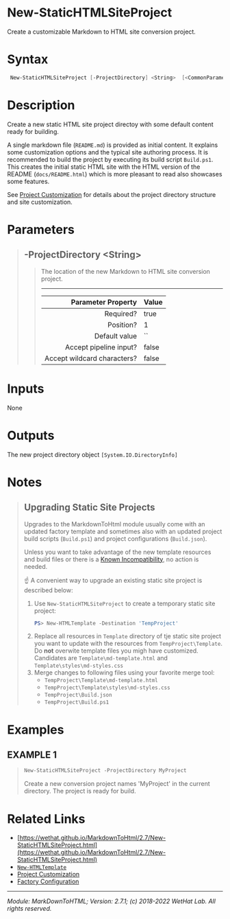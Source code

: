 ﻿# New-StaticHTMLSiteProject

Create a customizable Markdown to HTML site conversion project.

# Syntax
```PowerShell
 New-StaticHTMLSiteProject [-ProjectDirectory] <String>  [<CommonParameters>] 
```


# Description


Create a new static HTML site project directoy with some default content
ready for building.

A single markdown file (`README.md`) is provided as initial content. It explains
some customization options and the typical site authoring process.
It is recommended to build the project by executing its build script
`Build.ps1`. This creates the initial static HTML site with the HTML version of
the README (`docs/README.html`) which is more pleasant to read also showcases
some features.

See [Project Customization](about_MarkdownToHTML.md#static-site-project-customization)
for details about the project directory structure and site customization.





# Parameters

<blockquote>



## -ProjectDirectory \<String\>

<blockquote>

The location of the new Markdown to HTML site conversion project.

---

Parameter Property         | Value
--------------------------:|:----------
Required?                  | true
Position?                  | 1
Default value              | ``
Accept pipeline input?     | false
Accept wildcard characters?| false

</blockquote>


</blockquote>


# Inputs
None


# Outputs
The new project directory object `[System.IO.DirectoryInfo]`

# Notes

<blockquote>

## Upgrading Static Site Projects

Upgrades to the MarkdownToHtml module usually come with an updated factory
template and sometimes also with an updated project build scripts (`Build.ps1`) and
project configurations (`Build.json`).

Unless you want to take advantage of the new template resources and build files
or there is a [Known Incompatibility](MarkDownToHtml.md#known-incompatibilities),
no action is needed.

:point_up: A convenient way to upgrade an existing static site project is described below:

1. Use `New-StaticHTMLSiteProject` to create a temporary static site project:
   ~~~powershell
   PS> New-HTMLTemplate -Destination 'TempProject'
   ~~~
2. Replace all resources in `Template` directory of tje static site project you
   want to update with the resources from `TempProject\Template`. Do **not** overwite
   template files you migh have customized. Candidates are
   `Template\md-template.html` and `Template\styles\md-styles.css`
3. Merge changes to following files using your favorite merge tool:
   * `TempProject\Template\md-template.html`
   * `TempProject\Template\styles\md-styles.css`
   * `TempProject\Build.json`
   * `TempProject\Build.ps1`

</blockquote>


# Examples


## EXAMPLE 1

> ~~~ PowerShell
> New-StaticHTMLSiteProject -ProjectDirectory MyProject
> ~~~
>
> 
> Create a new conversion project names 'MyProject' in the current directory. The
> project is ready for build.
> 
> 
> 
> 
> 
> 
> 
> 
> 
> 
> 
> 


# Related Links

* [https://wethat.github.io/MarkdownToHtml/2.7/New-StaticHTMLSiteProject.html](https://wethat.github.io/MarkdownToHtml/2.7/New-StaticHTMLSiteProject.html) 
* [`New-HTMLTemplate`](New-HTMLTemplate.md) 
* [Project Customization](about_MarkdownToHTML.md#static-site-project-customization) 
* [Factory Configuration](MarkdownToHTML.md#factory-configuration)

---

<cite>Module: MarkDownToHTML; Version: 2.7.1; (c) 2018-2022 WetHat Lab. All rights reserved.</cite>
